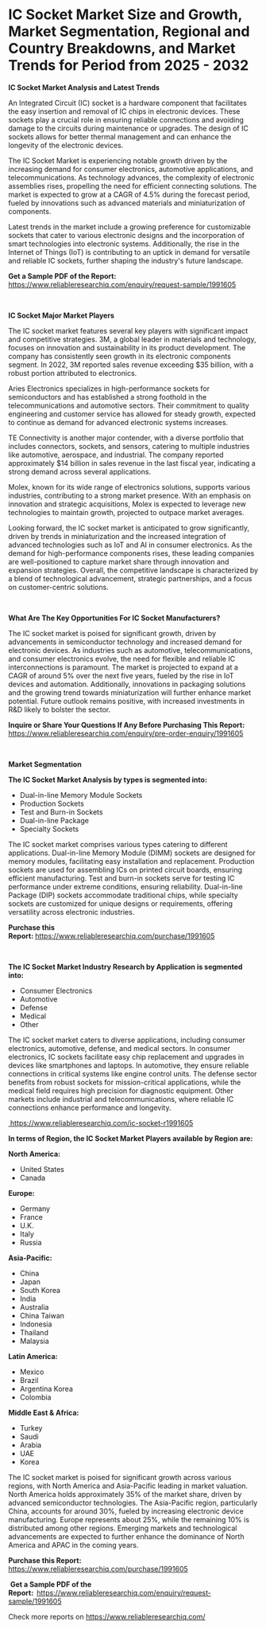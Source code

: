 <p><h1>IC Socket Market Size and Growth, Market Segmentation, Regional and Country Breakdowns, and Market Trends for Period from 2025 -  2032</h1></p><p><strong>IC Socket Market Analysis and Latest Trends</strong></p>
<p><p>An Integrated Circuit (IC) socket is a hardware component that facilitates the easy insertion and removal of IC chips in electronic devices. These sockets play a crucial role in ensuring reliable connections and avoiding damage to the circuits during maintenance or upgrades. The design of IC sockets allows for better thermal management and can enhance the longevity of the electronic devices.</p><p>The IC Socket Market is experiencing notable growth driven by the increasing demand for consumer electronics, automotive applications, and telecommunications. As technology advances, the complexity of electronic assemblies rises, propelling the need for efficient connecting solutions. The market is expected to grow at a CAGR of 4.5% during the forecast period, fueled by innovations such as advanced materials and miniaturization of components.</p><p>Latest trends in the market include a growing preference for customizable sockets that cater to various electronic designs and the incorporation of smart technologies into electronic systems. Additionally, the rise in the Internet of Things (IoT) is contributing to an uptick in demand for versatile and reliable IC sockets, further shaping the industry's future landscape.</p></p>
<p><strong>Get a Sample PDF of the Report:&nbsp;</strong> <a href="https://www.reliableresearchiq.com/enquiry/request-sample/1991605?utm_campaign=2117&utm_medium=2&utm_source=Github&utm_content=ia&utm_term=17022025&utm_id=ic-socket">https://www.reliableresearchiq.com/enquiry/request-sample/1991605</a></p>
<p>&nbsp;</p>
<p><strong>IC Socket Major Market Players</strong></p>
<p><p>The IC socket market features several key players with significant impact and competitive strategies. 3M, a global leader in materials and technology, focuses on innovation and sustainability in its product development. The company has consistently seen growth in its electronic components segment. In 2022, 3M reported sales revenue exceeding $35 billion, with a robust portion attributed to electronics.</p><p>Aries Electronics specializes in high-performance sockets for semiconductors and has established a strong foothold in the telecommunications and automotive sectors. Their commitment to quality engineering and customer service has allowed for steady growth, expected to continue as demand for advanced electronic systems increases.</p><p>TE Connectivity is another major contender, with a diverse portfolio that includes connectors, sockets, and sensors, catering to multiple industries like automotive, aerospace, and industrial. The company reported approximately $14 billion in sales revenue in the last fiscal year, indicating a strong demand across several applications.</p><p>Molex, known for its wide range of electronics solutions, supports various industries, contributing to a strong market presence. With an emphasis on innovation and strategic acquisitions, Molex is expected to leverage new technologies to maintain growth, projected to outpace market averages.</p><p>Looking forward, the IC socket market is anticipated to grow significantly, driven by trends in miniaturization and the increased integration of advanced technologies such as IoT and AI in consumer electronics. As the demand for high-performance components rises, these leading companies are well-positioned to capture market share through innovation and expansion strategies. Overall, the competitive landscape is characterized by a blend of technological advancement, strategic partnerships, and a focus on customer-centric solutions.</p></p>
<p>&nbsp;</p>
<p><strong>What Are The Key Opportunities For IC Socket Manufacturers?</strong></p>
<p><p>The IC socket market is poised for significant growth, driven by advancements in semiconductor technology and increased demand for electronic devices. As industries such as automotive, telecommunications, and consumer electronics evolve, the need for flexible and reliable IC interconnections is paramount. The market is projected to expand at a CAGR of around 5% over the next five years, fueled by the rise in IoT devices and automation. Additionally, innovations in packaging solutions and the growing trend towards miniaturization will further enhance market potential. Future outlook remains positive, with increased investments in R&D likely to bolster the sector.</p></p>
<p><strong>Inquire or Share Your Questions If Any Before Purchasing This Report:</strong> <a href="https://www.reliableresearchiq.com/enquiry/pre-order-enquiry/1991605?utm_campaign=2117&utm_medium=2&utm_source=Github&utm_content=ia&utm_term=17022025&utm_id=ic-socket">https://www.reliableresearchiq.com/enquiry/pre-order-enquiry/1991605</a></p>
<p>&nbsp;</p>
<p><strong>Market Segmentation</strong></p>
<p><strong>The IC Socket Market Analysis by types is segmented into:</strong></p>
<p><ul><li>Dual-in-line Memory Module Sockets</li><li>Production Sockets</li><li>Test and Burn-in Sockets</li><li>Dual-in-line Package</li><li>Specialty Sockets</li></ul></p>
<p><p>The IC socket market comprises various types catering to different applications. Dual-in-line Memory Module (DIMM) sockets are designed for memory modules, facilitating easy installation and replacement. Production sockets are used for assembling ICs on printed circuit boards, ensuring efficient manufacturing. Test and burn-in sockets serve for testing IC performance under extreme conditions, ensuring reliability. Dual-in-line Package (DIP) sockets accommodate traditional chips, while specialty sockets are customized for unique designs or requirements, offering versatility across electronic industries.</p></p>
<p><strong>Purchase this Report:&nbsp;</strong><a href="https://www.reliableresearchiq.com/purchase/1991605?utm_campaign=2117&utm_medium=2&utm_source=Github&utm_content=ia&utm_term=17022025&utm_id=ic-socket">https://www.reliableresearchiq.com/purchase/1991605</a></p>
<p>&nbsp;</p>
<p><strong>The IC Socket Market Industry Research by Application is segmented into:</strong></p>
<p><ul><li>Consumer Electronics</li><li>Automotive</li><li>Defense</li><li>Medical</li><li>Other</li></ul></p>
<p><p>The IC socket market caters to diverse applications, including consumer electronics, automotive, defense, and medical sectors. In consumer electronics, IC sockets facilitate easy chip replacement and upgrades in devices like smartphones and laptops. In automotive, they ensure reliable connections in critical systems like engine control units. The defense sector benefits from robust sockets for mission-critical applications, while the medical field requires high precision for diagnostic equipment. Other markets include industrial and telecommunications, where reliable IC connections enhance performance and longevity.</p></p>
<p><a href="https://www.reliableresearchiq.com/ic-socket-r1991605?utm_campaign=2117&utm_medium=2&utm_source=Github&utm_content=ia&utm_term=17022025&utm_id=ic-socket">&nbsp;https://www.reliableresearchiq.com/ic-socket-r1991605</a></p>
<p><strong>In terms of Region, the IC Socket Market Players available by Region are:</strong></p>
<p>
    <p> <strong> North America: </strong>
        <ul>
            <li>United States</li>
            <li>Canada</li>
        </ul>
        </p> 
    <p> <strong> Europe: </strong>
        <ul>
            <li>Germany</li>
            <li>France</li>
            <li>U.K.</li>
            <li>Italy</li>
            <li>Russia</li>
        </ul>
        </p> 
    <p> <strong> Asia-Pacific: </strong>
        <ul>
            <li>China</li>
            <li>Japan</li>
            <li>South Korea</li>
            <li>India</li>
            <li>Australia</li>
            <li>China Taiwan</li>
            <li>Indonesia</li>
            <li>Thailand</li>
            <li>Malaysia</li>
        </ul>
        </p> 
    <p> <strong> Latin America: </strong>
        <ul>
            <li>Mexico</li>
            <li>Brazil</li>
            <li>Argentina Korea</li>
            <li>Colombia</li>
        </ul>
        </p> 
    <p> <strong> Middle East & Africa: </strong>
        <ul>
            <li>Turkey</li>
            <li>Saudi</li>
            <li>Arabia</li>
            <li>UAE</li>
            <li>Korea</li>
        </ul>
    </p>
    </p>
<p><p>The IC socket market is poised for significant growth across various regions, with North America and Asia-Pacific leading in market valuation. North America holds approximately 35% of the market share, driven by advanced semiconductor technologies. The Asia-Pacific region, particularly China, accounts for around 30%, fueled by increasing electronic device manufacturing. Europe represents about 25%, while the remaining 10% is distributed among other regions. Emerging markets and technological advancements are expected to further enhance the dominance of North America and APAC in the coming years.</p></p>
<p><strong>Purchase this Report: </strong><a href="https://www.reliableresearchiq.com/purchase/1991605?utm_campaign=2117&utm_medium=2&utm_source=Github&utm_content=ia&utm_term=17022025&utm_id=ic-socket">https://www.reliableresearchiq.com/purchase/1991605</a></p>
<p>&nbsp;<strong>Get a Sample PDF of the Report:&nbsp;&nbsp;</strong><a href="https://www.reliableresearchiq.com/enquiry/request-sample/1991605?utm_campaign=2117&utm_medium=2&utm_source=Github&utm_content=ia&utm_term=17022025&utm_id=ic-socket">https://www.reliableresearchiq.com/enquiry/request-sample/1991605</a></p>
<p><strong></strong></p>
<p>Check more reports on <a href="https://www.reliableresearchiq.com/?utm_campaign=2117&utm_medium=2&utm_source=Github&utm_content=ia&utm_term=17022025&utm_id=ic-socket">https://www.reliableresearchiq.com/</a></p>